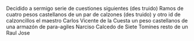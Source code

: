 Decidido a sermigo serie de cuestiones siguientes (des truido) Ramos de cuatro pesos castellanos de un par de calzones (des truido) y otro id de calzoncillos el maestro Carlos Vicente de la Cuesta un peso castellanos de una armazón de para-agiles Narciso Calcedo de Siete Tomines resto de un Raul Jose